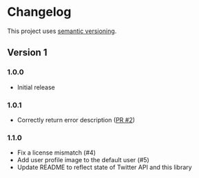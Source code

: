 # Changelog #

This project uses [semantic versioning](https://semver.org).

## Version 1

### 1.0.0

- Initial release

### 1.0.1

- Correctly return error description ([PR #2](https://github.com/smolblog/oauth2-twitter/pull/2))

### 1.1.0

- Fix a license mismatch (#4)
- Add user profile image to the default user (#5)
- Update README to reflect state of Twitter API and this library
